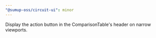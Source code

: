 ```yaml
---
"@sumup-oss/circuit-ui": minor
---
```


Display the action button in the ComparisonTable's header on narrow viewports.
